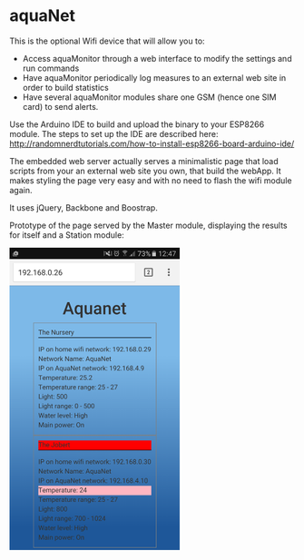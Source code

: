 # aquaNet

This is the optional Wifi device that will allow you to:
* Access aquaMonitor through a web interface to modify the settings and run commands
* Have aquaMonitor periodically log measures to an external web site in order to build statistics
* Have several aquaMonitor modules share one GSM (hence one SIM card) to send alerts.

Use the Arduino IDE to build and upload the binary to your ESP8266 module.
The steps to set up the IDE are described here: http://randomnerdtutorials.com/how-to-install-esp8266-board-arduino-ide/

The embedded web server actually serves a minimalistic page that load scripts from your an external web site you own, that build the webApp.
It makes styling the page very easy and with no need to flash the wifi module again.

It uses jQuery, Backbone and Boostrap.


Prototype of the page served by the Master module, displaying the results for itself and a Station module:

<img src="aquaNet.png" width="300px"/>

